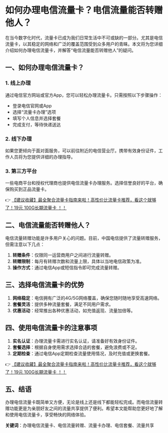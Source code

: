 # 如何办理电信流量卡？电信流量能否转赠他人？

在当今数字化时代，流量卡已成为我们日常生活中不可或缺的一部分。尤其是电信流量卡，以其稳定的网络和广泛的覆盖范围受到众多用户的青睐。本文将为您详细介绍如何办理电信流量卡，并解答“电信流量能否转赠他人”的疑问。

## 一、如何办理电信流量卡？

### 1. 线上办理
通过电信官方网站或官方App，您可以轻松办理流量卡。只需按照以下步骤操作：
- 登录电信官网或App
- 选择“流量卡办理”选项
- 填写个人信息并选择套餐
- 完成支付，等待快递送达

### 2. 线下办理
如果您更倾向于面对面服务，可以前往附近的电信营业厅。携带有效身份证件，工作人员将为您提供详细的办理指导。

### 3. 第三方平台
一些电商平台和授权代理商也提供电信流量卡办理服务。选择信誉良好的平台，确保购买到正品流量卡。

👉 [【建议收藏】最全聚合流量卡指南来啦！高性价比流量卡推荐，看这个就够了！19元 100G长期流量卡 ！！](https://bit.ly/Liuliangka)

## 二、电信流量能否转赠他人？

电信流量转赠功能是许多用户关心的问题。目前，中国电信提供了流量转赠服务，但需注意以下几点：

1. **转赠条件**：仅限同一运营商用户之间进行流量转赠。
2. **转赠限制**：每月有转赠次数和流量上限，具体以当地电信政策为准。
3. **操作方式**：通过电信App或短信指令即可完成流量转赠。

## 三、选择电信流量卡的优势

1. **网络稳定**：电信拥有广泛的4G/5G网络覆盖，确保您随时随地享受高速网络。
2. **套餐灵活**：提供多种流量套餐，满足不同用户需求。
3. **优惠活动**：经常推出各种优惠活动，如充值返现、流量加倍等。

## 四、使用电信流量卡的注意事项

1. **实名认证**：办理流量卡需进行实名认证，请准备好有效身份证件。
2. **套餐选择**：根据自身使用需求选择合适的套餐，避免浪费或不足。
3. **定期检查**：通过电信App定期检查流量使用情况，及时充值或更换套餐。

👉 [【建议收藏】最全聚合流量卡指南来啦！高性价比流量卡推荐，看这个就够了！19元 100G长期流量卡 ！！](https://bit.ly/Liuliangka)

## 五、结语

办理电信流量卡既简单又方便，无论是线上还是线下都能轻松完成。而电信流量转赠功能更是为亲朋好友之间的流量共享提供了便利。希望本文能帮助您更好地了解和使用电信流量卡，享受畅快的网络体验。

**关键词**：办理电信流量卡、电信流量转赠、流量卡办理、电信套餐、流量共享